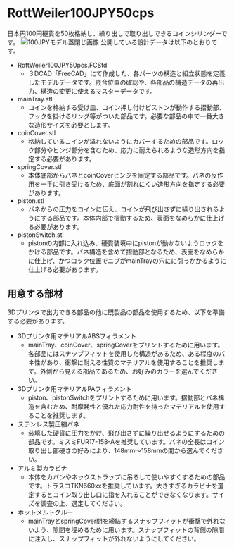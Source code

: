 # RottWeiler100JPY50cps
日本円100円硬貨を50枚格納し、繰り出しで取り出しできるコインシリンダーです。
![100JPYモデル蓋閉じ画像](http://raw.github.com/wiki/SouthBridge-ShibaElec/RottWeiler/100JPYclosedView.jpg)
公開している設計データは以下のとおりです。
* RottWeiler100JPY50pcs.FCStd
  * ３DCAD「FreeCAD」にて作成した、各パーツの構造と組立状態を定義したモデルデータです。嵌合位置の確認や、各部品の構造データの再出力、構造の変更に使えるマスターデータです。
* mainTray.stl
  * コインを格納する受け皿、コイン押し付けピストンが動作する摺動部、フックを掛けるリング等がついた部品です。必要な部品の中で一番大きな造形サイズを必要とします。
* coinCover.stl
  * 格納しているコインが溢れないようにカバーするための部品です。ロック部分やヒンジ部分を含むため、応力に耐えられるような造形方向を指定する必要があります。
* springCover.stl
  * 本体底部からバネとcoinCoverヒンジを固定する部品です。バネの反作用を一手に引き受けるため、底面が割れにくい造形方向を指定する必要があります。
* piston.stl
  * バネからの圧力をコインに伝え、コインが飛び出さずに繰り出されるようにする部品です。本体内部で摺動するため、表面をなめらかに仕上げる必要があります。
* pistonSwitch.stl
  * pistonの内部に入れ込み、硬貨装填中にpistonが動かないようロックをかける部品です。バネ構造を含めて摺動部となるため、表面をなめらかに仕上げ、かつロック位置でニブがmainTrayの穴にに引っかかるように仕上げる必要があります。

## 用意する部材
3Dプリンタで出力できる部品の他に既製品の部品を使用するため、以下を準備する必要があります。
* 3Dプリンタ用マテリアルABSフィラメント
  * mainTray、coinCover、springCoverをプリントするために用います。各部品にはスナップフィットを使用した構造があるため、ある程度のバネ性があり、衝撃に耐える性質のマテリアルを使用することを推奨します。外側から見える部品であるため、お好みのカラーを選んでください。
* 3Dプリンタ用マテリアルPAフィラメント
  * piston、pistonSwitchをプリントするために用います。摺動部とバネ構造を含むため、耐摩耗性と優れた応力耐性を持ったマテリアルを使用することを推奨します。
* ステンレス製圧縮バネ
  * 装填した硬貨に圧力をかけ、飛び出さずに繰り出せるようにするための部品です。ミスミFUR17-158-Aを推奨しています。バネの全長はコイン取り出し部硬さの好みにより、148mm～158mmの間から選んでください。
* アルミ製カラビナ
  * 本体をカバンやネックストラップに吊るして使いやすくするための部品です。トラスコTKN660xxを推奨しています。大きすぎるカラビナを選定するとコイン取り出し口に指を入れることができなくなります。サイズを調査の上、選定してください。
* ホットメルトグルー
  * mainTrayとspringCover間を締結するスナップフィットが衝撃で外れないよう、隙間を埋めるために用います。スナップフィットの背側の隙間に注入し、スナップフィットが外れないようにしてください。

